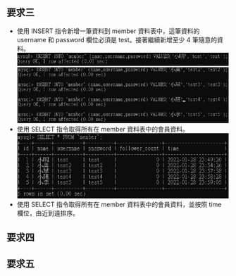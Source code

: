 ## 要求三
* 使用 INSERT 指令新增一筆資料到 member 資料表中，這筆資料的 username 和 password 欄位必須是 test。接著繼續新增至少 4 筆隨意的資料。  
![要求3-1-1](/week-5/要求3-1-1.PNG)  
![要求3-1-2](/week-5/要求3-1-2.PNG)  
* 使用 SELECT 指令取得所有在 member 資料表中的會員資料。  
![要求3-1-2](/week-5/要求3-2.PNG)  
*  使用 SELECT 指令取得所有在 member 資料表中的會員資料，並按照 time 欄位，由近到遠排序。  

## 要求四



## 要求五



